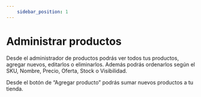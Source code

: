 ```yaml
---
    sidebar_position: 1
---
```


# Administrar productos

Desde el administrador de productos podrás ver todos tus productos, agregar nuevos, editarlos o eliminarlos. Además podrás ordenarlos según el SKU, Nombre, Precio, Oferta, Stock o Visibilidad. 

Desde el botón de “Agregar producto” podrás sumar nuevos productos a tu tienda. 